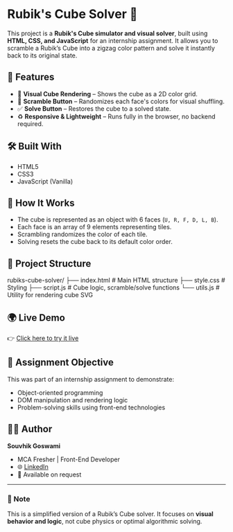 # Rubik's Cube Solver 🧩

This project is a **Rubik's Cube simulator and visual solver**, built using **HTML, CSS, and JavaScript** for an internship assignment. It allows you to scramble a Rubik’s Cube into a zigzag color pattern and solve it instantly back to its original state.

## 🚀 Features

- 🎨 **Visual Cube Rendering** – Shows the cube as a 2D color grid.
- 🔀 **Scramble Button** – Randomizes each face's colors for visual shuffling.
- ✅ **Solve Button** – Restores the cube to a solved state.
- ♻️ **Responsive & Lightweight** – Runs fully in the browser, no backend required.

## 🛠️ Built With

- HTML5  
- CSS3  
- JavaScript (Vanilla)

## 🧠 How It Works

- The cube is represented as an object with 6 faces (`U, R, F, D, L, B`).
- Each face is an array of 9 elements representing tiles.
- Scrambling randomizes the color of each tile.
- Solving resets the cube back to its default color order.

## 📂 Project Structure

rubiks-cube-solver/
├── index.html # Main HTML structure
├── style.css # Styling
├── script.js # Cube logic, scramble/solve functions
└── utils.js # Utility for rendering cube SVG


## 🌍 Live Demo

👉 [Click here to try it live](https://your-username.github.io/rubiks-cube-solver/)


## 📄 Assignment Objective

This was part of an internship assignment to demonstrate:
- Object-oriented programming
- DOM manipulation and rendering logic
- Problem-solving skills using front-end technologies

## 🙋‍♂️ Author

**Souvhik Goswami**  
- MCA Fresher | Front-End Developer  
- 🌐 [LinkedIn](linkedin.com/in/souvhik-goswami-284838269)  
- 📧 Available on request

---

### 📝 Note

This is a simplified version of a Rubik’s Cube solver. It focuses on **visual behavior and logic**, not cube physics or optimal algorithmic solving.
